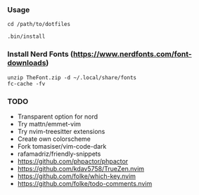 ### Usage
```
cd /path/to/dotfiles

.bin/install
```

### Install Nerd Fonts (https://www.nerdfonts.com/font-downloads)
```
unzip TheFont.zip -d ~/.local/share/fonts
fc-cache -fv
```

### TODO
- Transparent option for nord
- Try mattn/emmet-vim
- Try nvim-treesitter extensions
- Create own colorscheme
- Fork tomasiser/vim-code-dark
- rafamadriz/friendly-snippets
- https://github.com/phpactor/phpactor
- https://github.com/kdav5758/TrueZen.nvim
- https://github.com/folke/which-key.nvim
- https://github.com/folke/todo-comments.nvim
